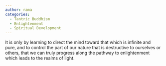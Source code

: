 ```yaml
---
author: rama
categories:
  - Tantric Buddhism
  - Enlightenment
  - Spiritual Development
---
```


It is only by learning to direct the mind toward that which is infinite and pure, and to control the part of our nature that is destructive to ourselves or others, that we can truly progress along the pathway to enlightenment which leads to the realms of light.
